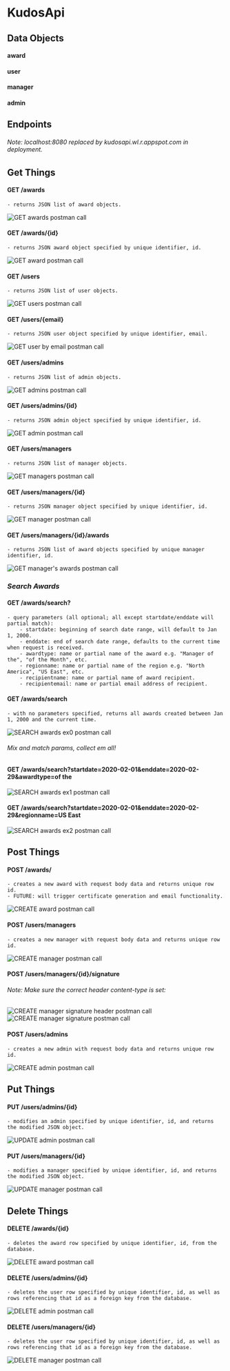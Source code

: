 # KudosApi
## Data Objects
#### award
#### user
#### manager
#### admin
## Endpoints
###### Note: localhost:8080 replaced by kudosapi.wl.r.appspot.com in deployment.
## Get Things
#### GET /awards
    - returns JSON list of award objects.
![GET awards postman call](documentation/images/postmen/GETAwards.PNG)
#### GET /awards/{id}
    - returns JSON award object specified by unique identifier, id.
![GET award postman call](documentation/images/postmen/GETAward.PNG)
#### GET /users
    - returns JSON list of user objects.
![GET users postman call](documentation/images/postmen/GETUsers.PNG)
#### GET /users/{email}
    - returns JSON user object specified by unique identifier, email.
![GET user by email postman call](documentation/images/postmen/GETUser.PNG)
#### GET /users/admins
    - returns JSON list of admin objects.
![GET admins postman call](documentation/images/postmen/GETAdmins.PNG)
#### GET /users/admins/{id}
    - returns JSON admin object specified by unique identifier, id.
![GET admin postman call](documentation/images/postmen/GETAdmin.PNG)
#### GET /users/managers
    - returns JSON list of manager objects.
![GET managers postman call](documentation/images/postmen/GETManagers.PNG)
#### GET /users/managers/{id}
    - returns JSON manager object specified by unique identifier, id.
![GET manager postman call](documentation/images/postmen/GETManager.PNG)
#### GET /users/managers/{id}/awards
    - returns JSON list of award objects specified by unique manager identifier, id.
![GET manager's awards postman call](documentation/images/postmen/GETManagerAwards.PNG)
### *Search Awards*
#### GET /awards/search?
    - query parameters (all optional; all except startdate/enddate will partial match):
        - startdate: beginning of search date range, will default to Jan 1, 2000.
        - enddate: end of search date range, defaults to the current time when request is received.
        - awardtype: name or partial name of the award e.g. "Manager of the", "of the Month", etc.
        - regionname: name or partial name of the region e.g. "North America", "US East", etc.
        - recipientname: name or partial name of award recipient.
        - recipientemail: name or partial email address of recipient.
#### GET /awards/search
    - with no parameters specified, returns all awards created between Jan 1, 2000 and the current time.
![SEARCH awards ex0 postman call](documentation/images/postmen/GETSearchAwardsNoParams.PNG)
###### Mix and match params, collect em all!
#### GET /awards/search?startdate=2020-02-01&enddate=2020-02-29&awardtype=of the
![SEARCH awards ex1 postman call](documentation/images/postmen/GETSearchAwardsParamsExample1.PNG)
#### GET /awards/search?startdate=2020-02-01&enddate=2020-02-29&regionname=US East
![SEARCH awards ex2 postman call](documentation/images/postmen/GETSearchAwardsParamsExample2.PNG)
## Post Things
#### POST /awards/
    - creates a new award with request body data and returns unique row id.
    - FUTURE: will trigger certificate generation and email functionality.
![CREATE award postman call](documentation/images/postmen/POSTAward.PNG)
#### POST /users/managers
    - creates a new manager with request body data and returns unique row id.
![CREATE manager postman call](documentation/images/postmen/POSTManager.PNG)
#### POST /users/managers/{id}/signature
###### Note: Make sure the correct header content-type is set:
![CREATE manager signature header postman call](documentation/images/postmen/POSTManagerSignatureHeader.PNG)
![CREATE manager signature postman call](documentation/images/postmen/POSTManagerSignature.PNG)
#### POST /users/admins
    - creates a new admin with request body data and returns unique row id.
![CREATE admin postman call](documentation/images/postmen/POSTAdmin.PNG)
## Put Things
#### PUT /users/admins/{id}
    - modifies an admin specified by unique identifier, id, and returns the modified JSON object.
![UPDATE admin postman call](documentation/images/postmen/PUTAdmin.PNG)
#### PUT /users/managers/{id}
    - modifies a manager specified by unique identifier, id, and returns the modified JSON object.
![UPDATE manager postman call](documentation/images/postmen/PUTManager.PNG)
## Delete Things
#### DELETE /awards/{id}
    - deletes the award row specified by unique identifier, id, from the database.
![DELETE award postman call](documentation/images/postmen/DELETEAward.PNG)
#### DELETE /users/admins/{id}
    - deletes the user row specified by unique identifier, id, as well as rows referencing that id as a foreign key from the database.
![DELETE admin postman call](documentation/images/postmen/DELETEAdmin.PNG)
#### DELETE /users/managers/{id}
    - deletes the user row specified by unique identifier, id, as well as rows referencing that id as a foreign key from the database.
![DELETE manager postman call](documentation/images/postmen/DELETEManager.PNG)